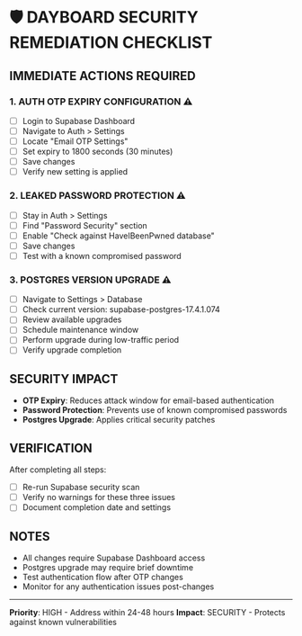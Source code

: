 # 🛡️ DAYBOARD SECURITY REMEDIATION CHECKLIST

## IMMEDIATE ACTIONS REQUIRED

### 1. AUTH OTP EXPIRY CONFIGURATION ⚠️
- [ ] Login to Supabase Dashboard
- [ ] Navigate to Auth > Settings
- [ ] Locate "Email OTP Settings"
- [ ] Set expiry to 1800 seconds (30 minutes)
- [ ] Save changes
- [ ] Verify new setting is applied

### 2. LEAKED PASSWORD PROTECTION ⚠️
- [ ] Stay in Auth > Settings
- [ ] Find "Password Security" section
- [ ] Enable "Check against HaveIBeenPwned database"
- [ ] Save changes
- [ ] Test with a known compromised password

### 3. POSTGRES VERSION UPGRADE ⚠️
- [ ] Navigate to Settings > Database
- [ ] Check current version: supabase-postgres-17.4.1.074
- [ ] Review available upgrades
- [ ] Schedule maintenance window
- [ ] Perform upgrade during low-traffic period
- [ ] Verify upgrade completion

## SECURITY IMPACT
- **OTP Expiry**: Reduces attack window for email-based authentication
- **Password Protection**: Prevents use of known compromised passwords  
- **Postgres Upgrade**: Applies critical security patches

## VERIFICATION
After completing all steps:
- [ ] Re-run Supabase security scan
- [ ] Verify no warnings for these three issues
- [ ] Document completion date and settings

## NOTES
- All changes require Supabase Dashboard access
- Postgres upgrade may require brief downtime
- Test authentication flow after OTP changes
- Monitor for any authentication issues post-changes

---
**Priority**: HIGH - Address within 24-48 hours
**Impact**: SECURITY - Protects against known vulnerabilities
